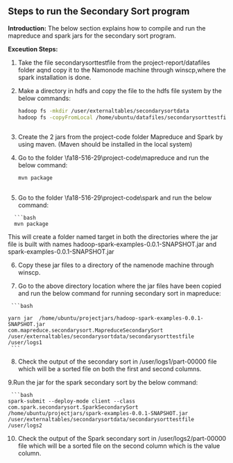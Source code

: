 
## Steps to run the Secondary Sort program


**Introduction:**
 The below section explains how to compile and run the mapreduce and spark jars for the secondary sort program.
 
**Exceution Steps:**
 
  1. Take the file secondarysorttestfile from the project-report/datafiles folder aqnd copy it to the Namonode 
     machine through winscp,where the spark installation is done.
  
  2. Make a directory in hdfs and copy the file to the hdfs file system by the below commands:
  
     ```bash
     hadoop fs -mkdir /user/externaltables/secondarysortdata
     hadoop fs -copyFromLocal /home/ubuntu/datafiles/secondarysorttestfile /user/externaltables/secondarysortdata
  
  3. Create the 2 jars from the project-code folder Mapreduce and Spark by using maven.
     (Maven should be installed in the local system)
  
   4. Go to the folder \fa18-516-29\project-code\mapreduce and run the below command:
      
      ```bash
      mvn package
    
   5.  Go to the folder \fa18-516-29\project-code\spark and run the below command:
    
      ```bash 
      mvn package
    
   This will create a folder named target in both the directories where the jar file is built with names 
   hadoop-spark-examples-0.0.1-SNAPSHOT.jar and spark-examples-0.0.1-SNAPSHOT.jar
     
   6. Copy these jar files to a directory of the namenode machine through winscp.
   
   7. Go to the above directory location where the jar files have been copied and run the below command for 
      running secondary sort in mapreduce:
   
     ```bash
    
    yarn jar  /home/ubuntu/projectjars/hadoop-spark-examples-0.0.1-SNAPSHOT.jar 
    com.mapreduce.secondarysort.MapreduceSecondarySort /user/externaltables/secondarysortdata/secondarysorttestfile /user/logs1
     ```
  
 8. Check the output of the secondary sort in /user/logs1/part-00000 file which will be a sorted file on both the 
    first and second columns.
   
 9.Run the jar for the spark secondary sort by the below command:
   
     ```bash
    spark-submit --deploy-mode client --class com.spark.secondarysort.SparkSecondarySort  
    /home/ubuntu/projectjars/spark-examples-0.0.1-SNAPSHOT.jar /user/externaltables/secondarysortdata/secondarysorttestfile /user/logs2
   
 10. Check the output of the Spark secondary sort in /user/logs2/part-00000 file which will be a sorted file on the second column
   which is the value column.
   
   
      
